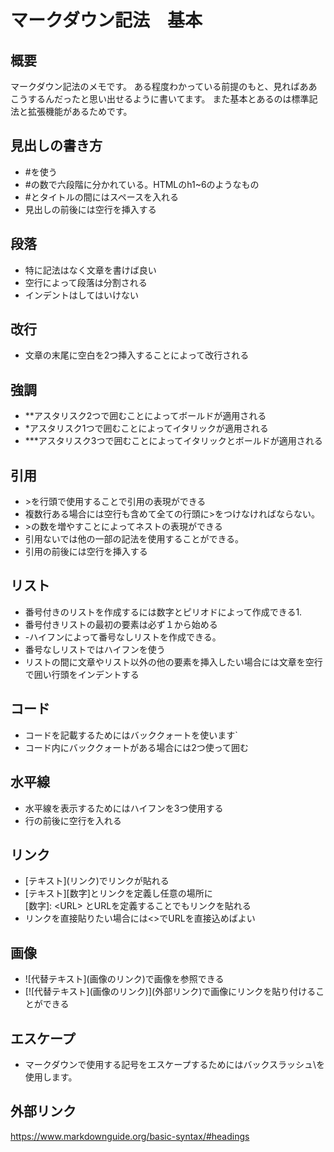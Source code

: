 # マークダウン記法　基本

## 概要

マークダウン記法のメモです。
ある程度わかっている前提のもと、見ればああこうするんだったと思い出せるように書いてます。
また基本とあるのは標準記法と拡張機能があるためです。

## 見出しの書き方

- \#を使う
- \#の数で六段階に分かれている。HTMLのh1~6のようなもの
- \#とタイトルの間にはスペースを入れる
- 見出しの前後には空行を挿入する

## 段落

- 特に記法はなく文章を書けば良い
- 空行によって段落は分割される
- インデントはしてはいけない

## 改行

- 文章の末尾に空白を2つ挿入することによって改行される

## 強調

- \*\*アスタリスク2つで囲むことによってボールドが適用される
- \*アスタリスク1つで囲むことによってイタリックが適用される
- \*\*\*アスタリスク3つで囲むことによってイタリックとボールドが適用される

## 引用

- \>を行頭で使用することで引用の表現ができる
- 複数行ある場合には空行も含めて全ての行頭に\>をつけなければならない。
- \>の数を増やすことによってネストの表現ができる
- 引用ないでは他の一部の記法を使用することができる。
- 引用の前後には空行を挿入する

## リスト

- 番号付きのリストを作成するには数字とピリオドによって作成できる1\.
- 番号付きリストの最初の要素は必ず１から始める
- \-ハイフンによって番号なしリストを作成できる。
- 番号なしリストではハイフンを使う
- リストの間に文章やリスト以外の他の要素を挿入したい場合には文章を空行で囲い行頭をインデントする

## コード

- コードを記載するためにはバッククォートを使います\`
- コード内にバッククォートがある場合には2つ使って囲む

## 水平線

- 水平線を表示するためにはハイフンを3つ使用する
- 行の前後に空行を入れる

## リンク

- \[テキスト\]\(リンク\)でリンクが貼れる
- \[テキスト\]\[数字\]とリンクを定義し任意の場所に  
\[数字\]\: \<URL\> とURLを定義することでもリンクを貼れる
- リンクを直接貼りたい場合には\<\>でURLを直接込めばよい

## 画像

- \!\[代替テキスト\]\(画像のリンク\)で画像を参照できる
- \[\!\[代替テキスト\]\(画像のリンク\)](外部リンク)で画像にリンクを貼り付けることができる

## エスケープ

- マークダウンで使用する記号をエスケープするためにはバックスラッシュ\\を使用します。

## 外部リンク

<https://www.markdownguide.org/basic-syntax/#headings>
